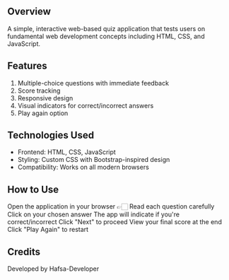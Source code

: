 ## Overview
A simple, interactive web-based quiz application that tests users on fundamental web development concepts including HTML, CSS, and JavaScript.

## Features
1. Multiple-choice questions with immediate feedback
2. Score tracking
3. Responsive design
4. Visual indicators for correct/incorrect answers
5. Play again option

## Technologies Used
- Frontend: HTML, CSS, JavaScript
- Styling: Custom CSS with Bootstrap-inspired design
- Compatibility: Works on all modern browsers

## How to Use
Open the application in your browser 👉🏻 
Read each question carefully
Click on your chosen answer
The app will indicate if you're correct/incorrect
Click "Next" to proceed
View your final score at the end
Click "Play Again" to restart

## Credits
Developed by Hafsa-Developer